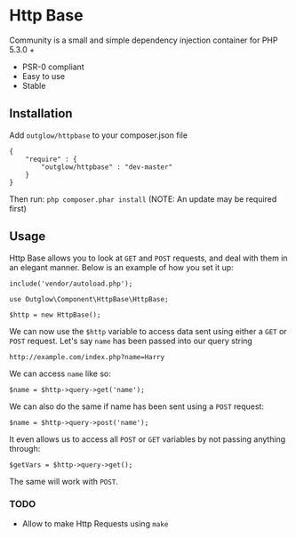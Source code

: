 # Http Base

Community is a small and simple dependency injection container for PHP 5.3.0 +

  - PSR-0 compliant
  - Easy to use
  - Stable

## Installation
Add `outglow/httpbase` to your composer.json file

    {
        "require" : {
            "outglow/httpbase" : "dev-master"
        }
    }
Then run: `php composer.phar install`
(NOTE: An update may be required first)

## Usage
Http Base allows you to look at `GET` and `POST` requests, and deal with them in an elegant manner.
Below is an example of how you set it up:

    include('vendor/autoload.php');
    
    use Outglow\Component\HttpBase\HttpBase;
    
    $http = new HttpBase();

We can now use the `$http` variable to access data sent using either a `GET` or `POST` request.
Let's say `name` has been passed into our query string

	http://example.com/index.php?name=Harry

We can access `name` like so:

	$name = $http->query->get('name');

We can also do the same if name has been sent using a `POST` request:

	$name = $http->query->post('name');

It even allows us to access all `POST` or `GET` variables by not passing anything through:

	$getVars = $http->query->get();

The same will work with `POST`.

### TODO

  - Allow to make Http Requests using `make`